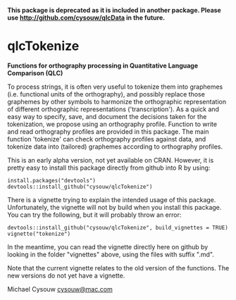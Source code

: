 **This package is deprecated as it is included in another package. Please use <http://github.com/cysouw/qlcData> in the future.**

qlcTokenize
==========

**Functions for orthography processing in Quantitative Language Comparison (QLC)**

To process strings, it is often very useful to tokenize them into graphemes (i.e. functional units of the orthography), and possibly replace those graphemes by other symbols to harmonize the orthographic representation of different orthographic representations ('transcription'). As a quick and easy way to specify, save, and document the decisions taken for the tokenization, we propose using an orthography profile. Function to write and read orthography profiles are provided in this package. The main function 'tokenize' can check orthography profiles against data, and tokenize data into (tailored) graphemes according to orthography profiles.

This is an early alpha version, not yet available on CRAN. However, it is pretty easy to install this package directly from github into R by using:

    install.packages("devtools")
    devtools::install_github("cysouw/qlcTokenize")

There is a vignette trying to explain the intended usage of this package. Unfortunately, the vignette will not by build when you install this package. You can try the following, but it will probably throw an error:

    devtools::install_github("cysouw/qlcTokenize", build_vignettes = TRUE)
    vignette("tokenize")

In the meantime, you can read the vignette directly here on github by looking in the folder "vignettes" above, using the files with suffix ".md".

Note that the current vignette relates to the old version of the functions. The new versions do not yet have a vignette.

Michael Cysouw
cysouw@mac.com